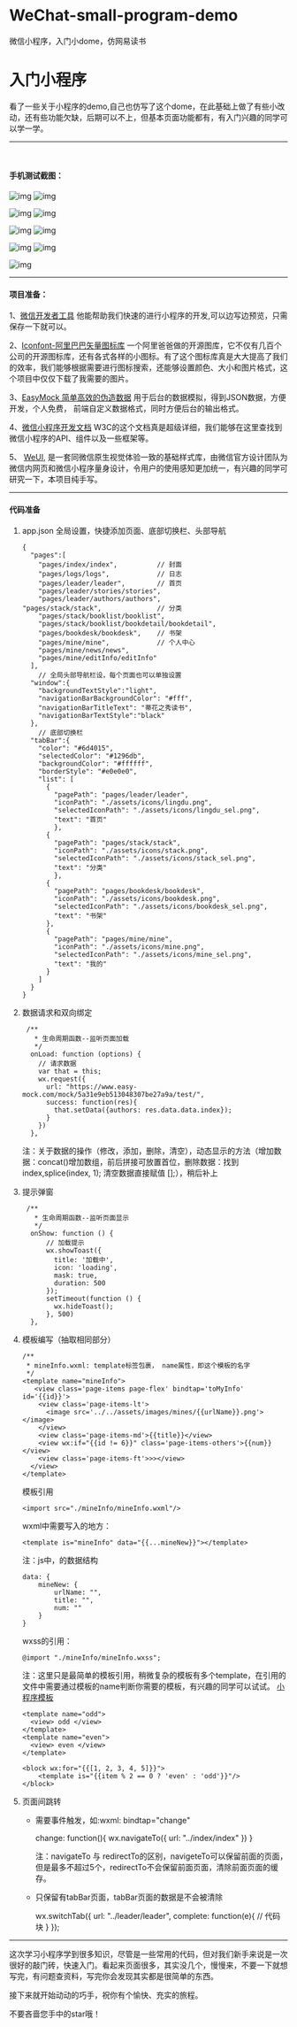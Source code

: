 # WeChat-small-program-demo
微信小程序，入门小dome，仿网易读书

入门小程序
==========


  看了一些关于小程序的demo,自己也仿写了这个dome，在此基础上做了有些小改动，还有些功能欠缺，后期可以不上，但基本页面功能都有，有入门兴趣的同学可以学一学。

----
  
#### 手机测试截图：

![img](https://github.com/chenpenggood/WeChat-small-program-demo/blob/master/assets/screenshot/fengmian.png?raw=true) 
![img](https://github.com/chenpenggood/WeChat-small-program-demo/blob/master/assets/screenshot/leader.png?raw=true)

![img](https://github.com/chenpenggood/WeChat-small-program-demo/blob/master/assets/screenshot/category.png?raw=true) 
![img](https://github.com/chenpenggood/WeChat-small-program-demo/blob/master/assets/screenshot/booklist.png?raw=true)

![img](https://github.com/chenpenggood/WeChat-small-program-demo/blob/master/assets/screenshot/mine.png?raw=true) 
![img](https://github.com/chenpenggood/WeChat-small-program-demo/blob/master/assets/screenshot/news.png?raw=true)

![img](https://github.com/chenpenggood/WeChat-small-program-demo/blob/master/assets/screenshot/stories.png?raw=true) 
![img](https://github.com/chenpenggood/WeChat-small-program-demo/blob/master/assets/screenshot/book.png?raw=true)

![img](https://github.com/chenpenggood/WeChat-small-program-demo/blob/master/assets/screenshot/author.png?raw=true)

-----
#### 项目准备：

1、[微信开发者工具](https://mp.weixin.qq.com/debug/wxadoc/dev/devtools/download.html?t=201715) 他能帮助我们快速的进行小程序的开发,可以边写边预览，只需保存一下就可以。

2、[Iconfont-阿里巴巴矢量图标库](http://www.iconfont.cn/) 一个阿里爸爸做的开源图库，它不仅有几百个公司的开源图标库，还有各式各样的小图标。有了这个图标库真是大大提高了我们的效率，我们能够根据需要进行图标搜索，还能够设置颜色、大小和图片格式，这个项目中仅仅下载了我需要的图片。

3、[EasyMock 简单高效的伪造数据](https://www.easy-mock.com/) 用于后台的数据模拟，得到JSON数据，方便开发，个人免费， 前端自定义数据格式，同时方便后台的输出格式。

4、[微信小程序开发文档](https://www.w3cschool.cn/weixinapp/9wou1q8j.html)  W3C的这个文档真是超级详细，我们能够在这里查找到微信小程序的API、组件以及一些框架等。

5、 [WeUI](https://weui.io/), 是一套同微信原生视觉体验一致的基础样式库，由微信官方设计团队为微信内网页和微信小程序量身设计，令用户的使用感知更加统一，有兴趣的同学可研究一下，本项目纯手写。

-----
#### 代码准备

 1. app.json 全局设置，快捷添加页面、底部切换栏、头部导航

		{
		  "pages":[
		    "pages/index/index",          // 封面
		    "pages/logs/logs",            // 日志 
		    "pages/leader/leader",        // 首页
		    "pages/leader/stories/stories",
		    "pages/leader/authors/authors",
	    "pages/stack/stack",        	  // 分类
		    "pages/stack/booklist/booklist", 
		    "pages/stack/booklist/bookdetail/bookdetail",
		    "pages/bookdesk/bookdesk",    // 书架
		    "pages/mine/mine",            // 个人中心
		    "pages/mine/news/news",
		    "pages/mine/editInfo/editInfo"
		  ],
			// 全局头部导航栏设，每个页面也可以单独设置
		  "window":{
		    "backgroundTextStyle":"light",
		    "navigationBarBackgroundColor": "#fff",
		    "navigationBarTitleText": "蒂花之秀读书",
		    "navigationBarTextStyle":"black"
		  },
			// 底部切换栏
		  "tabBar":{
		    "color": "#6d4015",
		    "selectedColor": "#1296db",
		    "backgroundColor": "#ffffff",
		    "borderStyle": "#e0e0e0",
		    "list": [
		      {
		        "pagePath": "pages/leader/leader",
		        "iconPath": "./assets/icons/lingdu.png",
		        "selectedIconPath": "./assets/icons/lingdu_sel.png",
		        "text": "首页"
		        },
		      {
		        "pagePath": "pages/stack/stack",
		        "iconPath": "./assets/icons/stack.png",
		        "selectedIconPath": "./assets/icons/stack_sel.png",
		        "text": "分类"
		        },
		      {
		        "pagePath": "pages/bookdesk/bookdesk",
		        "iconPath": "./assets/icons/bookdesk.png",
		        "selectedIconPath": "./assets/icons/bookdesk_sel.png",
		        "text": "书架"
		      },
		      {
		        "pagePath": "pages/mine/mine",
		        "iconPath": "./assets/icons/mine.png",
		        "selectedIconPath": "./assets/icons/mine_sel.png",
		        "text": "我的"
		      }
		    ]
		  }
		}

 2. 数据请求和双向绑定
 
		 /**
		   * 生命周期函数--监听页面加载
		   */
		  onLoad: function (options) {
		    // 请求数据
		    var that = this;
		    wx.request({
		      url: "https://www.easy-mock.com/mock/5a31e9eb513048307be27a9a/test/",
		      success: function(res){
		        that.setData({authors: res.data.data.index});
		      }
		    })
		  },
		
	注：关于数据的操作（修改，添加，删除，清空），动态显示的方法（增加数据：concat()增加数组，前后拼接可放置首位，删除数据：找到index,splice(index, 1); 清空数据直接赋值 [];），稍后补上
	
 3. 提示弹窗

		 /**
		   * 生命周期函数--监听页面显示
		   */
		  onShow: function () {
		      // 加载提示
		      wx.showToast({
		        title: '加载中',
		        icon: 'loading',
		        mask: true,
		        duration: 500
		      });
		      setTimeout(function () {
		        wx.hideToast();
		      }, 500)
		  },

 4. 模板编写（抽取相同部分）

		/**
		 * mineInfo.wxml: template标签包裹， name属性，即这个模板的名字
		 */
		<template name="mineInfo">
		   <view class='page-items page-flex' bindtap='toMyInfo' id='{{id}}'>
		    <view class='page-items-lt'>
		      <image src='../../assets/images/mines/{{urlName}}.png'></image>
		    </view>
		    <view class='page-items-md'>{{title}}</view>
		    <view wx:if="{{id != 6}}" class='page-items-others'>{{num}}</view>
		    <view class='page-items-ft'>>></view>
		  </view>
		</template>  
	
	模板引用 
		
		<import src="./mineInfo/mineInfo.wxml"/>

	wxml中需要写入的地方：
		
		<template is="mineInfo" data="{{...mineNew}}"></template>

	注：js中，的数据结构
		
		data: {
			mineNew: {
				urlName: "",
				title: "",
				num: ""
			}	
		}

	wxss的引用：
	
		@import "./mineInfo/mineInfo.wxss";

	注：这里只是最简单的模板引用，稍微复杂的模板有多个template，在引用的文件中需要通过模板的name判断你需要的模板，有兴趣的同学可以试试。
	[小程序模板](https://www.w3cschool.cn/weixinapp/weixinapp-template.html)

		<template name="odd">
		  <view> odd </view>
		</template>
		<template name="even">
		  <view> even </view>
		</template>
		
		<block wx:for="{{[1, 2, 3, 4, 5]}}">
		    <template is="{{item % 2 == 0 ? 'even' : 'odd'}}"/>
		</block>

 5. 页面间跳转

	  - 需要事件触发，如:wxml: bindtap="change"
		
		change: function(){
			wx.navigateTo({
				url: "../index/index"
			})
		} 
		
		注：navigateTo 与 redirectTo的区别，navigeteTo可以保留前面的页面，但是最多不超过5个，redirectTo不会保留前面页面，清除前面页面的缓存。

	 - 只保留有tabBar页面，tabBar页面的数据是不会被清除
	 	
		wx.switchTab({
          url: "../leader/leader",
          complete: function(e){
			// 代码块
          }
        });
		
-----

这次学习小程序学到很多知识，尽管是一些常用的代码，但对我们新手来说是一次很好的敲门砖，快速入门。看起来页面很多，其实没几个，慢慢来，不要一下就想写完，有问题查资料，写完你会发现其实都是很简单的东西。

接下来就开始动动的巧手，祝你有个愉快、充实的旅程。

不要吝啬您手中的star哦！
